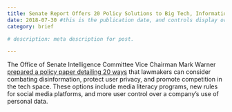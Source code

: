 ```yaml
---
title: Senate Report Offers 20 Policy Solutions to Big Tech, Information Disorder
date: 2018-07-30 #this is the publication date, and controls display order.
category: brief

# description: meta description for post.

---
```


The Office of Senate Intelligence Committee Vice Chairman Mark Warner [prepared a policy paper detailing 20 ways][link] that lawmakers can consider combating disinformation, protect user privacy, and promote competition in the tech space. These options include media literacy programs, new rules for social media platforms, and more user control over a company’s use of personal data.

[link]: https://www.axios.com/mark-warner-google-facebook-regulation-policy-paper-023d4a52-2b25-4e44-a87c-945e73c637fa.html